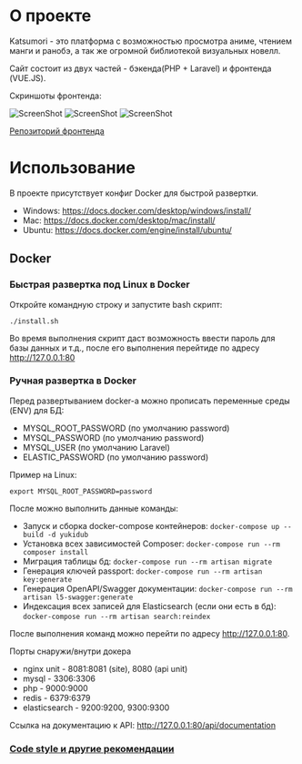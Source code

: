 # О проекте
Katsumori - это платформа с возможностью просмотра аниме, чтением манги и ранобэ, а так же огромной библиотекой визуальных новелл.

Сайт состоит из двух частей - бэкенда(PHP + Laravel) и фронтенда (VUE.JS).

Скриншоты фронтенда:

![ScreenShot](https://i.ibb.co/7r1XFPC/image-2021-12-05-21-30-45.png)
![ScreenShot](https://i.ibb.co/D1HvJvP/image-2021-12-05-21-37-17.png)
![ScreenShot](https://i.ibb.co/zSQJRYq/image-2021-12-05-22-58-02.png)

[Репозиторий фронтенда](https://github.com/katsumorifun/katsumori-frontend)
# Использование

В проекте присутствует конфиг Docker для быстрой развертки.
- Windows: https://docs.docker.com/desktop/windows/install/
- Mac: https://docs.docker.com/desktop/mac/install/
- Ubuntu: https://docs.docker.com/engine/install/ubuntu/

## Docker

### Быстрая развертка под Linux в Docker

Откройте командную строку и запустите bash скрипт:
```
./install.sh
```

Во время выполнения скрипт даст возможность ввести пароль для базы данных и т.д., после его выполнения перейтиде по адресу 
http://127.0.0.1:80

### Ручная развертка  в Docker

Перед развертыванием docker-а можно прописать переменные среды (ENV) для БД: 
- MYSQL_ROOT_PASSWORD (по умолчанию password)
- MYSQL_PASSWORD (по умолчанию password)
- MYSQL_USER (по умолчанию Laravel)
- ELASTIC_PASSWORD (по умолчанию password)

Пример на Linux:
````
export MYSQL_ROOT_PASSWORD=password
````

После можно выполнить данные команды:
- Запуск и сборка docker-compose контейнеров: ````docker-compose up --build -d yukidub````
- Установка всех зависимостей Composer: ````docker-compose run --rm composer install````
- Миграция таблицы бд: ````docker-compose run --rm artisan migrate````
- Генерация ключей passport: ````docker-compose run --rm artisan key:generate````
- Генерация OpenAPI/Swagger документации: ````docker-compose run --rm artisan l5-swagger:generate````
- Индексация всех записей для Elasticsearch (если они есть в бд): ````docker-compose run --rm artisan search:reindex````


После выполнения команд можно перейти по адресу http://127.0.0.1:80.

Порты снаружи/внутри докера
- nginx unit - 8081:8081 (site), 8080 (api unit)
- mysql - 3306:3306
- php - 9000:9000
- redis - 6379:6379
- elasticsearch - 9200:9200, 9300:9300

Ссылка на документацию к API: http://127.0.0.1:80/api/documentation

### [Code style и другие рекомендации](https://github.com/YukiDub/php-conventions)